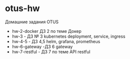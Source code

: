 # otus-hw
Домашние задания OTUS
- hw-2-docker ДЗ 2 по теме Докер
- hw-3 - ДЗ № 3 kubernetes deployment, service, ingress
- hw-4-5 - ДЗ 4,5 helm, grafana, prometheus
- hw-6-gateway -ДЗ 6 gateway
- hw-7-restful - ДЗ 7 по теме API restful
